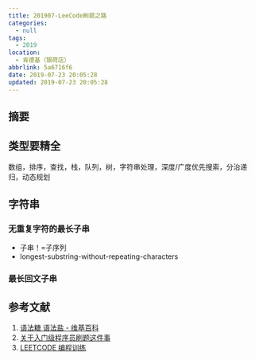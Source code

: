 ```yaml
---
title: 201907-LeeCode刷题之路
categories:
  - null
tags:
  - 2019
location:
  - 肯德基（银荷店）
abbrlink: 5a6716f6
date: 2019-07-23 20:05:28
updated: 2019-07-23 20:05:28
---
```


## 摘要

>

<!-- more -->

## 类型要精全

数组，排序，查找，栈，队列，树，字符串处理，深度/广度优先搜索，分治递归，动态规划

## 字符串

### 无重复字符的最长子串

- 子串！=子序列
- longest-substring-without-repeating-characters

### 最长回文子串



## 参考文献

1. [语法糖 语法盐 - 维基百科](https://zh.wikipedia.org/wiki/语法糖)
2. [关于入门级程序员刷题这件事](https://zhuanlan.zhihu.com/p/42617006)
3. [LEETCODE 编程训练](https://coolshell.cn/articles/12052.html)

